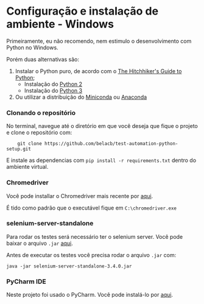 # Configuração e instalação de ambiente - Windows
Primeiramente, eu não recomendo, nem estimulo o desenvolvimento com Python no Windows.

Porém duas alternativas são:
1. Instalar o Python puro, de acordo com o [The Hitchhiker's Guide to Python](https://github.com/kennethreitz/python-guide);
    - Instalação do [Python 2](http://docs.python-guide.org/en/latest/starting/install/win/#install-windows)
    - Instalação do [Python 3](http://docs.python-guide.org/en/latest/starting/install3/win/#install3-windows)
2. Ou utilizar a distribuição do [Miniconda](https://conda.io/docs/install/quick.html) ou [Anaconda](https://conda.io/docs/install/full.html)

### Clonando o repositório
No terminal, navegue até o diretório em que você deseja que fique o projeto e clone o repositório com:
```shell
    git clone https://github.com/belacb/test-automation-python-setup.git
```
E instale as dependencias com `pip install -r requirements.txt` dentro do ambiente virtual.

### Chromedriver
Você pode installar o Chromedriver mais recente por [aqui](https://chromedriver.storage.googleapis.com/2.30/chromedriver_win32.zip).

É tido como padrão que o executável fique em `C:\chromedriver.exe`

### selenium-server-standalone
Para rodar os testes será necessário ter o selenium server. Você pode baixar o arquivo `.jar` [aqui](https://goo.gl/s4o9Vx).

Antes de executar os testes você precisa rodar o arquivo `.jar` com:
```shell
java -jar selenium-server-standalone-3.4.0.jar
```

### PyCharm IDE
Neste projeto foi usado o PyCharm. Você pode instalá-lo por [aqui](https://www.jetbrains.com/pycharm/download/).